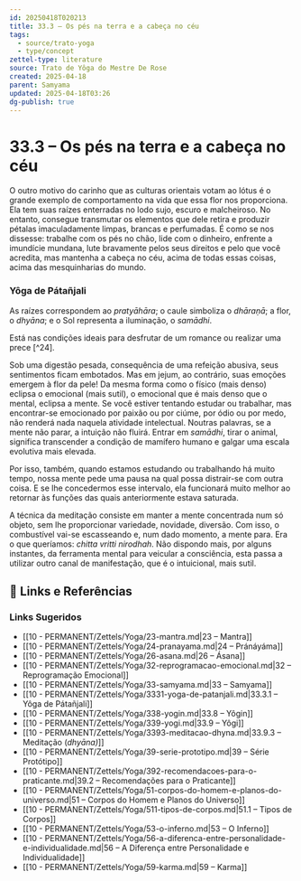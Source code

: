 ```yaml
---
id: 20250418T020213
title: 33.3 – Os pés na terra e a cabeça no céu
tags:
  - source/trato-yoga
  - type/concept
zettel-type: literature
source: Trato de Yôga do Mestre De Rose
created: 2025-04-18
parent: Samyama
updated: 2025-04-18T03:26
dg-publish: true
---
```


# 33.3 – Os pés na terra e a cabeça no céu

O outro motivo do carinho que as culturas orientais votam ao lótus é o grande exemplo de comportamento na vida que essa flor nos proporciona. Ela tem suas raízes enterradas no lodo sujo, escuro e malcheiroso. No entanto, consegue transmutar os elementos que dele retira e produzir pétalas imaculadamente limpas, brancas e perfumadas. É como se nos dissesse: trabalhe com os pés no chão, lide com o dinheiro, enfrente a imundície mundana, lute bravamente pelos seus direitos e pelo que você acredita, mas mantenha a cabeça no céu, acima de todas essas coisas, acima das mesquinharias do mundo.

### Yôga de Pátañjali
As raízes correspondem ao *pratyāhāra*; o caule simboliza o *dhāraṇā*; a flor, o *dhyāna*; e o Sol representa a iluminação, o *samādhi*.

Está nas condições ideais para desfrutar de um romance ou realizar uma prece [^24].

Sob uma digestão pesada, consequência de uma refeição abusiva, seus sentimentos ficam embotados. Mas em jejum, ao contrário, suas emoções emergem à flor da pele! Da mesma forma como o físico (mais denso) eclipsa o emocional (mais sutil), o emocional que é mais denso que o mental, eclipsa a mente. Se você estiver tentando estudar ou trabalhar, mas encontrar-se emocionado por paixão ou por ciúme, por ódio ou por medo, não renderá nada naquela atividade intelectual. Noutras palavras, se a mente não parar, a intuição não fluirá. Entrar em *samādhi*, tirar o animal, significa transcender a condição de mamífero humano e galgar uma escala evolutiva mais elevada.

Por isso, também, quando estamos estudando ou trabalhando há muito tempo, nossa mente pede uma pausa na qual possa distrair-se com outra coisa. E se lhe concedermos esse intervalo, ela funcionará muito melhor ao retornar às funções das quais anteriormente estava saturada.

A técnica da meditação consiste em manter a mente concentrada num só objeto, sem lhe proporcionar variedade, novidade, diversão. Com isso, o combustível vai-se escasseando e, num dado momento, a mente para. Era o que queríamos: *chitta vritti nirodhah*. Não dispondo mais, por alguns instantes, da ferramenta mental para veicular a consciência, esta passa a utilizar outro canal de manifestação, que é o intuicional, mais sutil.


## 🔗 Links e Referências











### Links Sugeridos

- [[10 - PERMANENT/Zettels/Yoga/23-mantra.md\|23 – Mantra]]
- [[10 - PERMANENT/Zettels/Yoga/24-pranayama.md\|24 – Pránáyáma]]
- [[10 - PERMANENT/Zettels/Yoga/26-asana.md\|26 – Ásana]]
- [[10 - PERMANENT/Zettels/Yoga/32-reprogramacao-emocional.md\|32 – Reprogramação Emocional]]
- [[10 - PERMANENT/Zettels/Yoga/33-samyama.md\|33 – Samyama]]
- [[10 - PERMANENT/Zettels/Yoga/3331-yoga-de-patanjali.md\|33.3.1 – Yôga de Pátañjali]]
- [[10 - PERMANENT/Zettels/Yoga/338-yogin.md\|33.8 – Yôgin]]
- [[10 - PERMANENT/Zettels/Yoga/339-yogi.md\|33.9 – Yôgi]]
- [[10 - PERMANENT/Zettels/Yoga/3393-meditacao-dhyna.md\|33.9.3 – Meditação (*dhyāna)*]]
- [[10 - PERMANENT/Zettels/Yoga/39-serie-prototipo.md\|39 – Série Protótipo]]
- [[10 - PERMANENT/Zettels/Yoga/392-recomendacoes-para-o-praticante.md\|39.2 – Recomendações para o Praticante]]
- [[10 - PERMANENT/Zettels/Yoga/51-corpos-do-homem-e-planos-do-universo.md\|51 – Corpos do Homem e Planos do Universo]]
- [[10 - PERMANENT/Zettels/Yoga/511-tipos-de-corpos.md\|51.1 – Tipos de Corpos]]
- [[10 - PERMANENT/Zettels/Yoga/53-o-inferno.md\|53 – O Inferno]]
- [[10 - PERMANENT/Zettels/Yoga/56-a-diferenca-entre-personalidade-e-individualidade.md\|56 – A Diferença entre Personalidade e Individualidade]]
- [[10 - PERMANENT/Zettels/Yoga/59-karma.md\|59 – Karma]]